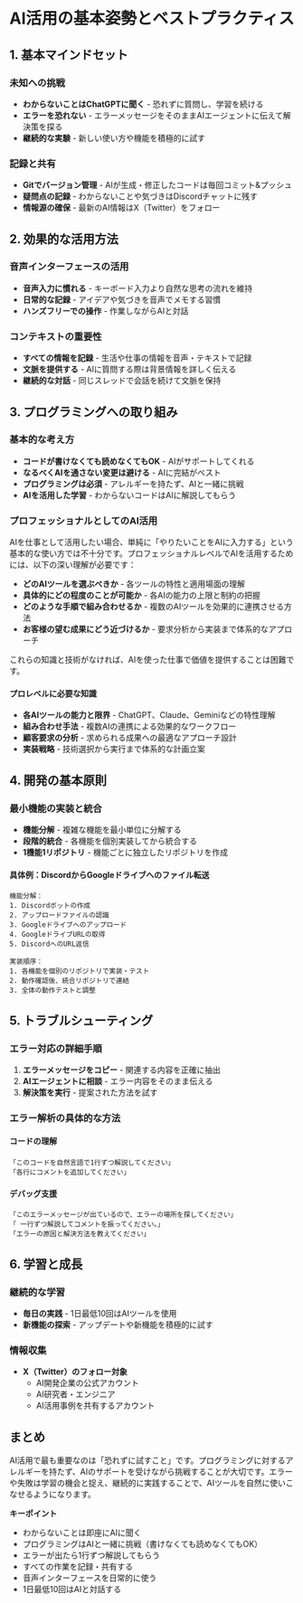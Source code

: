 # AI活用の基本姿勢とベストプラクティス

## 1. 基本マインドセット

### 未知への挑戦
- **わからないことはChatGPTに聞く** - 恐れずに質問し、学習を続ける
- **エラーを恐れない** - エラーメッセージをそのままAIエージェントに伝えて解決策を探る
- **継続的な実験** - 新しい使い方や機能を積極的に試す

### 記録と共有
- **Gitでバージョン管理** - AIが生成・修正したコードは毎回コミット&プッシュ
- **疑問点の記録** - わからないことや気づきはDiscordチャットに残す
- **情報源の確保** - 最新のAI情報はX（Twitter）をフォロー

## 2. 効果的な活用方法

### 音声インターフェースの活用
- **音声入力に慣れる** - キーボード入力より自然な思考の流れを維持
- **日常的な記録** - アイデアや気づきを音声でメモする習慣
- **ハンズフリーでの操作** - 作業しながらAIと対話

### コンテキストの重要性
- **すべての情報を記録** - 生活や仕事の情報を音声・テキストで記録
- **文脈を提供する** - AIに質問する際は背景情報を詳しく伝える
- **継続的な対話** - 同じスレッドで会話を続けて文脈を保持

## 3. プログラミングへの取り組み

### 基本的な考え方
- **コードが書けなくても読めなくてもOK** - AIがサポートしてくれる
- **なるべくAIを通さない変更は避ける** - AIに完結がベスト
- **プログラミングは必須** - アレルギーを持たず、AIと一緒に挑戦
- **AIを活用した学習** - わからないコードはAIに解説してもらう

### プロフェッショナルとしてのAI活用
AIを仕事として活用したい場合、単純に「やりたいことをAIに入力する」という基本的な使い方では不十分です。プロフェッショナルレベルでAIを活用するためには、以下の深い理解が必要です：

- **どのAIツールを選ぶべきか** - 各ツールの特性と適用場面の理解
- **具体的にどの程度のことが可能か** - 各AIの能力の上限と制約の把握
- **どのような手順で組み合わせるか** - 複数のAIツールを効果的に連携させる方法
- **お客様の望む成果にどう近づけるか** - 要求分析から実装まで体系的なアプローチ

これらの知識と技術がなければ、AIを使った仕事で価値を提供することは困難です。

#### プロレベルに必要な知識
- **各AIツールの能力と限界** - ChatGPT、Claude、Geminiなどの特性理解
- **組み合わせ手法** - 複数AIの連携による効果的なワークフロー
- **顧客要求の分析** - 求められる成果への最適なアプローチ設計
- **実装戦略** - 技術選択から実行まで体系的な計画立案

## 4. 開発の基本原則

### 最小機能の実装と統合
- **機能分解** - 複雑な機能を最小単位に分解する
- **段階的統合** - 各機能を個別実装してから統合する
- **1機能1リポジトリ** - 機能ごとに独立したリポジトリを作成

#### 具体例：DiscordからGoogleドライブへのファイル転送
```
機能分解：
1. Discordボットの作成
2. アップロードファイルの認識
3. Googleドライブへのアップロード
4. GoogleドライブURLの取得
5. DiscordへのURL返信

実装順序：
1. 各機能を個別のリポジトリで実装・テスト
2. 動作確認後、統合リポジトリで連結
3. 全体の動作テストと調整
```

## 5. トラブルシューティング

### エラー対応の詳細手順
1. **エラーメッセージをコピー** - 関連する内容を正確に抽出
2. **AIエージェントに相談** - エラー内容をそのまま伝える
3. **解決策を実行** - 提案された方法を試す

### エラー解析の具体的な方法
#### コードの理解
```
「このコードを自然言語で1行ずつ解説してください」
「各行にコメントを追加してください」
```

#### デバッグ支援
```
「このエラーメッセージが出ているので、エラーの場所を探してください」
「 一行ずつ解説してコメントを振ってください。」
「エラーの原因と解決方法を教えてください」
```


## 6. 学習と成長

### 継続的な学習
- **毎日の実践** - 1日最低10回はAIツールを使用
- **新機能の探索** - アップデートや新機能を積極的に試す

### 情報収集
- **X（Twitter）のフォロー対象**
  - AI開発企業の公式アカウント
  - AI研究者・エンジニア
  - AI活用事例を共有するアカウント



## まとめ

AI活用で最も重要なのは「恐れずに試すこと」です。プログラミングに対するアレルギーを持たず、AIのサポートを受けながら挑戦することが大切です。エラーや失敗は学習の機会と捉え、継続的に実践することで、AIツールを自然に使いこなせるようになります。

**キーポイント**
- わからないことは即座にAIに聞く
- プログラミングはAIと一緒に挑戦（書けなくても読めなくてもOK）
- エラーが出たら1行ずつ解説してもらう
- すべての作業を記録・共有する
- 音声インターフェースを日常的に使う
- 1日最低10回はAIと対話する

